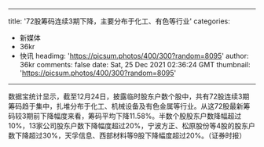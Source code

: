 
---
title: '72股筹码连续3期下降，主要分布于化工、有色等行业'
categories: 
 - 新媒体
 - 36kr
 - 快讯
headimg: 'https://picsum.photos/400/300?random=8095'
author: 36kr
comments: false
date: Sat, 25 Dec 2021 02:36:24 GMT
thumbnail: 'https://picsum.photos/400/300?random=8095'
---

<div>   
数据宝统计显示，截至12月24日，披露临时股东户数个股中，共有72股连续3期筹码趋于集中，扎堆分布于化工、机械设备及有色金属等行业。从这72股最新筹码较3期前下降幅度来看，筹码平均下降11.58%。半数个股股东户数降幅超过10%，13家公司股东户数下降幅度超过20%，宁波方正、松原股份等4股的股东户数下降超过30%，天孚信息、西部材料等9股下降幅度超过20%。（证券时报）  
</div>
            